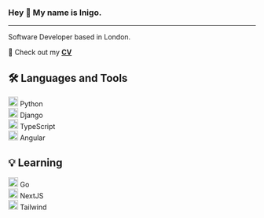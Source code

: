 ### Hey 👋 My name is Inigo.
---
Software Developer based in London.  

📄 Check out my [**CV**](https://github.com/Inimesh/CV)  
  
🛠️ Languages and Tools
---
<img height='20' width='20' src="https://cdn.simpleicons.org/python/3776AB" /> Python  
<img height='20' width='20' src="https://cdn.simpleicons.org/django/092E20" /> Django  
<img height='20' width='20' src="https://cdn.simpleicons.org/typescript/3178C6" /> TypeScript  
<img height='20' width='20' src="https://cdn.simpleicons.org/angular/DD0031" /> Angular  


💡 Learning 
---
 <img height='20' width='20' src="https://cdn.simpleicons.org/go" /> Go    
<img height='20' width='20' src="https://cdn.simpleicons.org/nextdotjs/000000" /> NextJS  
<img height='20' width='20' src="https://cdn.simpleicons.org/tailwindcss/06B6D4" /> Tailwind  





